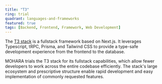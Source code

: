 ```yaml
---
title: "T3"
ring: trial
quadrant: languages-and-frameworks
featured: true
tags: [Backend, Frontend, Framework, Web Development]
---
```


The [T3 stack](https://create.t3.gg/) is a fullstack framework based on Next.js. It leverages Typescript, tRPC, Prisma, and Tailwind CSS to provide a type-safe development experience from the frontend to the database.

MOHARA trials the T3 stack for its fullstack capabilities, which allow fewer developers to work across the entire codebase efficiently. The stack's large ecosystem and prescriptive structure enable rapid development and easy implementation of commonly requested features.
